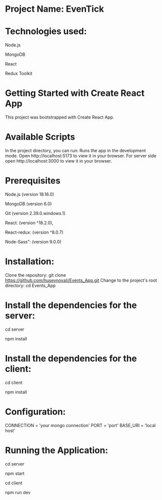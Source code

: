 # Project Name: EvenTick
# Technologies used:
Node.js

MongoDB

React

Redux Toolkit
# Getting Started with Create React App
This project was bootstrapped with Create React App.
# Available Scripts
In the project directory, you can run:
Runs the app in the development mode.
Open http://localhost:5173 to view it in your browser.
For server side open http://localhost:3000 to view it in your browser.
# Prerequisites
Node.js (version 18.16.0)

MongoDB (version 6.0)

Git (version 2.39.0.windows.1)

React: (version ^18.2.0),

React-redux: (version ^8.0.7)

Node-Sass": (version 9.0.0)
# Installation:
Clone the repository: git clone https://github.com/huseynovali/Events_App.git
Change to the project's root directory: cd Events_App
# Install the dependencies for the server:
cd server

npm install
# Install the dependencies for the client:
cd client

npm install
# Configuration:
CONNECTION = 'your mongo connection'
PORT = 'port'
BASE_URI = 'local host'

# Running the Application:
cd server

npm start

cd client

npm run dev
